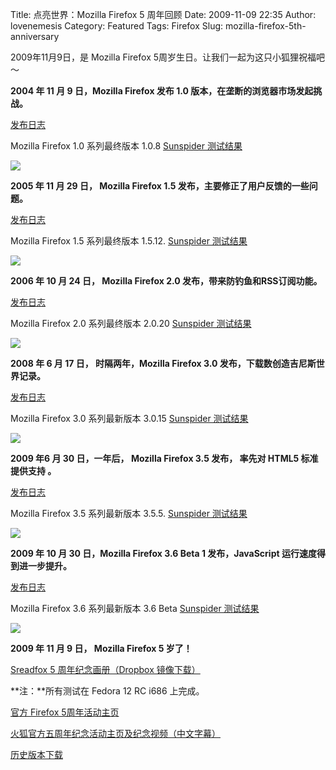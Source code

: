 Title: 点亮世界：Mozilla Firefox 5 周年回顾
Date: 2009-11-09 22:35
Author: lovenemesis
Category: Featured
Tags: Firefox
Slug: mozilla-firefox-5th-anniversary

2009年11月9日，是 Mozilla Firefox
5周岁生日。让我们一起为这只小狐狸祝福吧～

**2004 年 11 月 9 日，Mozilla Firefox 发布 1.0
版本，在垄断的浏览器市场发起挑战。**

[发布日志](http://www.mozilla.com/en-US/firefox/releases/1.0.html)

Mozilla Firefox 1.0 系列最终版本 1.0.8 [Sunspider
测试结果](http://www2.webkit.org/perf/sunspider-0.9/sunspider-results.html?%7B%223d-cube%22:%5B1327,1302,1277,1195,1214%5D,%223d-morph%22:%5B1590,1599,1569,1563,1589%5D,%223d-raytrace%22:%5B848,836,823,852,909%5D,%22access-binary-trees%22:%5B372,380,403,343,380%5D,%22access-fannkuch%22:%5B1156,932,1181,968,1046%5D,%22access-nbody%22:%5B1159,1138,1119,1089,1240%5D,%22access-nsieve%22:%5B625,616,560,618,608%5D,%22bitops-3bit-bits-in-byte%22:%5B397,393,365,396,430%5D,%22bitops-bits-in-byte%22:%5B558,557,611,571,500%5D,%22bitops-bitwise-and%22:%5B1344,1326,1339,1395,1382%5D,%22bitops-nsieve-bits%22:%5B1003,1022,1010,1025,1023%5D,%22controlflow-recursive%22:%5B256,326,268,273,284%5D,%22crypto-aes%22:%5B622,576,553,553,555%5D,%22crypto-md5%22:%5B643,555,615,602,601%5D,%22crypto-sha1%22:%5B571,610,564,567,641%5D,%22date-format-tofte%22:%5B1891,1870,1900,1894,1851%5D,%22date-format-xparb%22:%5B5742,5696,5787,5664,5821%5D,%22math-cordic%22:%5B1323,1329,1276,1329,1338%5D,%22math-partial-sums%22:%5B942,941,906,936,939%5D,%22math-spectral-norm%22:%5B675,664,663,682,615%5D,%22regexp-dna%22:%5B1254,1249,1198,1257,1233%5D,%22string-base64%22:%5B1451,1354,1399,1343,1444%5D,%22string-fasta%22:%5B1765,1798,1717,1740,1773%5D,%22string-tagcloud%22:%5B928,1007,918,949,950%5D,%22string-unpack-code%22:%5B809,761,839,824,790%5D,%22string-validate-input%22:%5B800,786,837,801,788%5D%7D)

[![](http://i.linuxtoy.org/images/2009/11/screenshot_firefox108-400x250.png)](http://i.linuxtoy.org/images/2009/11/screenshot_firefox108.png)

**2005 年 11 月 29 日， Mozilla Firefox 1.5
发布，主要修正了用户反馈的一些问题。**

[发布日志](http://www.mozilla.com/en-US/firefox/releases/1.5.html)

Mozilla Firefox 1.5 系列最终版本 1.5.12. [Sunspider
测试结果](http://www2.webkit.org/perf/sunspider-0.9/sunspider-results.html?%7B%223d-cube%22:%5B1763,1743,1684,1787,1793%5D,%223d-morph%22:%5B3450,3452,3355,3406,3392%5D,%223d-raytrace%22:%5B958,977,987,1021,1019%5D,%22access-binary-trees%22:%5B417,427,502,443,444%5D,%22access-fannkuch%22:%5B899,960,925,966,903%5D,%22access-nbody%22:%5B1148,1127,1163,1193,1179%5D,%22access-nsieve%22:%5B652,691,592,620,666%5D,%22bitops-3bit-bits-in-byte%22:%5B709,710,664,703,712%5D,%22bitops-bits-in-byte%22:%5B788,776,763,713,787%5D,%22bitops-bitwise-and%22:%5B6408,6371,6396,6548,6443%5D,%22bitops-nsieve-bits%22:%5B1078,1117,1085,1103,1080%5D,%22controlflow-recursive%22:%5B291,293,338,276,333%5D,%22crypto-aes%22:%5B578,610,590,622,590%5D,%22crypto-md5%22:%5B684,629,654,690,659%5D,%22crypto-sha1%22:%5B680,687,665,682,607%5D,%22date-format-tofte%22:%5B2009,2056,2040,1982,1991%5D,%22date-format-xparb%22:%5B5888,5850,5796,5817,5790%5D,%22math-cordic%22:%5B1535,1570,1550,1579,1643%5D,%22math-partial-sums%22:%5B924,892,921,910,969%5D,%22math-spectral-norm%22:%5B855,1033,937,909,870%5D,%22regexp-dna%22:%5B1254,1272,1226,1183,1280%5D,%22string-base64%22:%5B1693,1695,1720,1635,1615%5D,%22string-fasta%22:%5B1875,1844,1857,1850,1869%5D,%22string-tagcloud%22:%5B1123,1147,1121,1091,1175%5D,%22string-unpack-code%22:%5B1383,1520,1371,1401,1341%5D,%22string-validate-input%22:%5B949,921,867,898,971%5D%7D)

[![](http://i.linuxtoy.org/images/2009/11/screenshot_firefox1512-400x250.png)](http://i.linuxtoy.org/images/2009/11/screenshot_firefox1512.png)

**2006 年 10 月 24 日， Mozilla Firefox 2.0
发布，带来防钓鱼和RSS订阅功能。**

[发布日志](http://www.mozilla.com/en-US/firefox/2.0/releasenotes/)

Mozilla Firefox 2.0 系列最终版本 2.0.20 [Sunspider
测试结果](http://www2.webkit.org/perf/sunspider-0.9/sunspider-results.html?%7B%223d-cube%22:%5B1130,1109,1119,1092,1091%5D,%223d-morph%22:%5B2491,2545,2597,2573,2539%5D,%223d-raytrace%22:%5B595,632,678,635,649%5D,%22access-binary-trees%22:%5B262,285,348,303,311%5D,%22access-fannkuch%22:%5B622,607,583,574,588%5D,%22access-nbody%22:%5B1166,1103,1012,1046,1074%5D,%22access-nsieve%22:%5B526,528,490,512,538%5D,%22bitops-3bit-bits-in-byte%22:%5B568,567,562,565,576%5D,%22bitops-bits-in-byte%22:%5B492,556,484,486,493%5D,%22bitops-bitwise-and%22:%5B6276,6085,6205,6156,6167%5D,%22bitops-nsieve-bits%22:%5B633,655,623,659,654%5D,%22controlflow-recursive%22:%5B253,170,170,241,177%5D,%22crypto-aes%22:%5B466,425,426,455,432%5D,%22crypto-md5%22:%5B379,440,435,449,365%5D,%22crypto-sha1%22:%5B425,419,453,487,393%5D,%22date-format-tofte%22:%5B1839,1817,1845,1863,1808%5D,%22date-format-xparb%22:%5B5733,5649,5643,5748,5647%5D,%22math-cordic%22:%5B1251,1239,1149,1129,1112%5D,%22math-partial-sums%22:%5B806,794,775,828,806%5D,%22math-spectral-norm%22:%5B610,495,538,496,558%5D,%22regexp-dna%22:%5B1248,1237,1256,1244,1201%5D,%22string-base64%22:%5B1002,1007,1046,979,1087%5D,%22string-fasta%22:%5B830,788,775,807,780%5D,%22string-tagcloud%22:%5B769,729,693,711,704%5D,%22string-unpack-code%22:%5B1220,1261,1196,1210,1261%5D,%22string-validate-input%22:%5B532,549,485,545,567%5D%7D)

[![](http://i.linuxtoy.org/images/2009/11/screenshot_firefox2020-400x250.png)](http://i.linuxtoy.org/images/2009/11/screenshot_firefox2020.png)

**2008 年 6 月 17 日， 时隔两年，Mozilla Firefox 3.0
发布，下载数创造吉尼斯世界记录。**

[发布日志](http://www.mozilla.com/en-US/firefox/3.0/releasenotes/)

Mozilla Firefox 3.0 系列最新版本 3.0.15 [Sunspider
测试结果](http://www2.webkit.org/perf/sunspider-0.9/sunspider-results.html?%7B%223d-cube%22:%5B381,424,344,326,335%5D,%223d-morph%22:%5B330,336,365,365,301%5D,%223d-raytrace%22:%5B263,263,279,284,304%5D,%22access-binary-trees%22:%5B171,175,192,162,220%5D,%22access-fannkuch%22:%5B506,408,501,403,411%5D,%22access-nbody%22:%5B438,408,392,371,361%5D,%22access-nsieve%22:%5B285,141,193,231,184%5D,%22bitops-3bit-bits-in-byte%22:%5B199,182,163,170,220%5D,%22bitops-bits-in-byte%22:%5B188,222,222,201,211%5D,%22bitops-bitwise-and%22:%5B305,265,277,243,193%5D,%22bitops-nsieve-bits%22:%5B314,297,294,286,325%5D,%22controlflow-recursive%22:%5B147,136,125,129,147%5D,%22crypto-aes%22:%5B243,241,229,227,234%5D,%22crypto-md5%22:%5B165,184,171,161,172%5D,%22crypto-sha1%22:%5B175,178,174,169,177%5D,%22date-format-tofte%22:%5B399,407,405,400,406%5D,%22date-format-xparb%22:%5B288,313,292,291,291%5D,%22math-cordic%22:%5B367,356,291,378,367%5D,%22math-partial-sums%22:%5B286,356,335,283,331%5D,%22math-spectral-norm%22:%5B222,228,266,172,180%5D,%22regexp-dna%22:%5B499,487,543,558,543%5D,%22string-base64%22:%5B236,286,277,236,234%5D,%22string-fasta%22:%5B448,506,420,389,466%5D,%22string-tagcloud%22:%5B371,307,298,304,295%5D,%22string-unpack-code%22:%5B537,518,523,580,552%5D,%22string-validate-input%22:%5B291,273,269,274,288%5D%7D)

[![](http://i.linuxtoy.org/images/2009/11/screenshot_firefox3015-400x250.png)](http://i.linuxtoy.org/images/2009/11/screenshot_firefox3015.png)

**2009 年6 月 30 日，一年后， Mozilla Firefox 3.5 发布， 率先对 HTML5
标准提供支持 。**

[发布日志](http://www.mozilla.com/en-US/firefox/3.5/releasenotes/)

Mozilla Firefox 3.5 系列最新版本 3.5.5. [Sunspider
测试结果](http://www2.webkit.org/perf/sunspider-0.9/sunspider-results.html?%7B%223d-cube%22:%5B188,117,160,174,156%5D,%223d-morph%22:%5B145,108,131,143,129%5D,%223d-raytrace%22:%5B182,213,225,226,231%5D,%22access-binary-trees%22:%5B167,118,187,195,124%5D,%22access-fannkuch%22:%5B201,260,220,217,202%5D,%22access-nbody%22:%5B110,134,124,125,96%5D,%22access-nsieve%22:%5B56,56,59,60,60%5D,%22bitops-3bit-bits-in-byte%22:%5B5,4,5,5,6%5D,%22bitops-bits-in-byte%22:%5B28,28,27,27,27%5D,%22bitops-bitwise-and%22:%5B7,6,7,7,6%5D,%22bitops-nsieve-bits%22:%5B110,112,91,111,101%5D,%22controlflow-recursive%22:%5B187,123,157,166,164%5D,%22crypto-aes%22:%5B144,131,143,118,75%5D,%22crypto-md5%22:%5B53,79,80,81,81%5D,%22crypto-sha1%22:%5B39,42,41,40,40%5D,%22date-format-tofte%22:%5B231,223,221,211,234%5D,%22date-format-xparb%22:%5B235,220,233,220,212%5D,%22math-cordic%22:%5B143,127,132,138,124%5D,%22math-partial-sums%22:%5B77,75,77,60,75%5D,%22math-spectral-norm%22:%5B40,33,33,30,34%5D,%22regexp-dna%22:%5B191,249,189,219,260%5D,%22string-base64%22:%5B98,81,94,92,78%5D,%22string-fasta%22:%5B209,251,275,260,251%5D,%22string-tagcloud%22:%5B233,282,212,294,260%5D,%22string-unpack-code%22:%5B336,298,327,290,312%5D,%22string-validate-input%22:%5B178,132,137,113,119%5D%7D)

[![](http://i.linuxtoy.org/images/2009/11/screenshot_firefox355-400x250.png)](http://i.linuxtoy.org/images/2009/11/screenshot_firefox355.png)

**2009 年 10 月 30 日，Mozilla Firefox 3.6 Beta 1 发布，JavaScript
运行速度得到进一步提升。**

[发布日志](http://www.mozilla.com/en-US/firefox/3.6b1/releasenotes/)

Mozilla Firefox 3.6 系列最新版本 3.6 Beta [Sunspider
测试结果](http://www2.webkit.org/perf/sunspider-0.9/sunspider-results.html?%7B%223d-cube%22:%5B201,146,168,177,161%5D,%223d-morph%22:%5B94,82,136,153,139%5D,%223d-raytrace%22:%5B180,169,195,201,201%5D,%22access-binary-trees%22:%5B131,199,133,135,141%5D,%22access-fannkuch%22:%5B251,270,257,250,312%5D,%22access-nbody%22:%5B139,147,145,137,165%5D,%22access-nsieve%22:%5B56,58,57,56,24%5D,%22bitops-3bit-bits-in-byte%22:%5B6,5,4,5,1%5D,%22bitops-bits-in-byte%22:%5B31,33,31,31,13%5D,%22bitops-bitwise-and%22:%5B7,7,7,7,3%5D,%22bitops-nsieve-bits%22:%5B108,110,112,104,46%5D,%22controlflow-recursive%22:%5B195,109,169,194,94%5D,%22crypto-aes%22:%5B128,146,137,136,63%5D,%22crypto-md5%22:%5B59,55,70,59,60%5D,%22crypto-sha1%22:%5B34,34,34,34,34%5D,%22date-format-tofte%22:%5B240,233,229,234,193%5D,%22date-format-xparb%22:%5B163,135,196,195,186%5D,%22math-cordic%22:%5B76,70,76,76,76%5D,%22math-partial-sums%22:%5B76,75,75,75,72%5D,%22math-spectral-norm%22:%5B30,29,43,29,29%5D,%22regexp-dna%22:%5B171,145,174,148,174%5D,%22string-base64%22:%5B66,58,57,61,61%5D,%22string-fasta%22:%5B189,174,200,169,184%5D,%22string-tagcloud%22:%5B239,256,241,239,197%5D,%22string-unpack-code%22:%5B257,258,264,258,227%5D,%22string-validate-input%22:%5B133,144,143,160,157%5D%7D)

[![](http://i.linuxtoy.org/images/2009/11/screenshot_firefox36b1-400x250.png)](http://i.linuxtoy.org/images/2009/11/screenshot_firefox36b1.png)

**2009 年 11 月 9 日， Mozilla Firefox 5 岁了！**

[Sreadfox 5 周年纪念画册（Dropbox
镜像下载）](http://dl.dropbox.com/u/464139/Firefox%205th%20Anniversary/firefox5_anniversarytimeline.pdf)

**注：**所有测试在 Fedora 12 RC i686 上完成。

[官方 Firefox 5周年活动主页](http://www.spreadfirefox.com/node/5176)

[火狐官方五周年纪念活动主页及纪念视频（中文字幕）](http://www.spreadfirefox.com/5years/zh-CN/)

[历史版本下载](https://ftp.mozilla.org/pub/mozilla.org/firefox/releases/)
